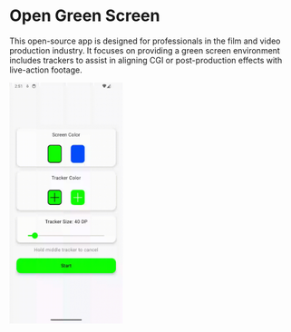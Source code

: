 # Open Green Screen

This open-source app is designed for professionals in the film and video production industry. It
focuses on providing a green screen environment includes trackers to assist in aligning CGI or
post-production effects with live-action footage.

<img src="./screenshot/open-gs.gif" alt="MarineGEO circle logo" style="height: 425px; width:200px;"/>